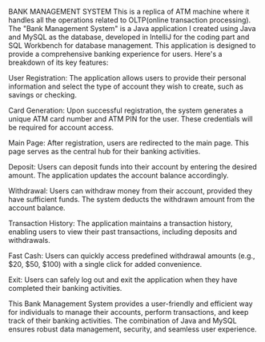 BANK MANAGEMENT SYSTEM
  This is a replica of ATM machine where it handles all the operations related to OLTP(online transaction processing).
The "Bank Management System" is a Java application I created using Java and MySQL as the database, developed in IntelliJ for the coding part and SQL Workbench for database management. This application is designed to provide a comprehensive banking experience for users. Here's a breakdown of its key features:

User Registration: The application allows users to provide their personal information and select the type of account they wish to create, such as savings or checking.

Card Generation: Upon successful registration, the system generates a unique ATM card number and ATM PIN for the user. These credentials will be required for account access.

Main Page: After registration, users are redirected to the main page. This page serves as the central hub for their banking activities.

Deposit: Users can deposit funds into their account by entering the desired amount. The application updates the account balance accordingly.

Withdrawal: Users can withdraw money from their account, provided they have sufficient funds. The system deducts the withdrawn amount from the account balance.

Transaction History: The application maintains a transaction history, enabling users to view their past transactions, including deposits and withdrawals.

Fast Cash: Users can quickly access predefined withdrawal amounts (e.g., $20, $50, $100) with a single click for added convenience.

Exit: Users can safely log out and exit the application when they have completed their banking activities.

This Bank Management System provides a user-friendly and efficient way for individuals to manage their accounts, perform transactions, and keep track of their banking activities. The combination of Java and MySQL ensures robust data management, security, and seamless user experience.

